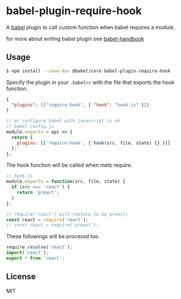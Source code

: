 # babel-plugin-require-hook

A [babel](http://babeljs.io) plugin to call custom function when babel requires a module.

for more about writing babel plugin see [babel-handbook](https://github.com/jamiebuilds/babel-handbook/)

## Usage

```bash
$ npm install --save-dev @babel/core babel-plugin-require-hook
```

Specify the plugin in your `.babelrc` with the file that exports the hook function.

```json
{
  "plugins": [["require-hook", { "hook": "hook.js" }]]
}
```

```javascript
// or configure babel with javascript is ok
// babel.config.js
module.exports = api => {
  return {
    plugins: [['require-hook', { hook(src, file, state) {} }]]
  };
};
```

The hook function will be called when mets require.

```javascript
// hook.js
module.exports = function(src, file, state) {
  if (src === 'react') {
    return 'preact';
  }
};
```

```javascript
// require('react') will replace to be preact;
const react = require('react');
// const react = require('preact');
```

These followings will be processd too.

```javascript
require.resolve('react');
import('react');
export * from 'react';
```

## License

MIT
